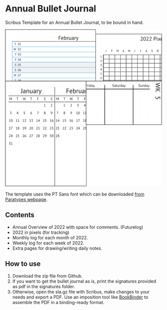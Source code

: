 # Annual Bullet Journal
Scribus Template for an Annual Bullet Journal, to be bound in hand. 

![Annual overview, monthly and weeklyl log.](sample.png)

The template uses the PT Sans font which can be downloaded [from Paratypes webpage](https://company.paratype.com/pt-sans-pt-serif).



## Contents

 * Annual Overview of 2022 with space for comments. (Futurelog)
 * 2022 in pixels (for tracking)
 * Monthly log for each month of 2022.
 * Weekly log for each week of 2022.
 * Extra pages for drawing/writing daily notes.
 
 
## How to use

 1. Download the zip file from Github.
 1. If you want to get the bullet journal as is, print the signatures provided as pdf in the signatures folder.
 1. Otherwise, open the sla.gz file with Scribus, make changes to your needs and export a PDF. Use an imposition tool like [BookBinder](http://quantumelephant.co.uk/bookbinder/bookbinder.html) to assemble the PDF in a binding-ready format.
